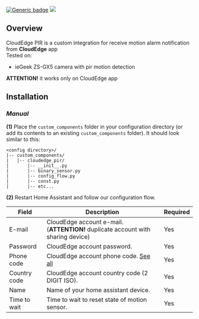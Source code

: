 [![Generic badge](https://img.shields.io/badge/Release-v1.0-blue.svg)](https://shields.io/)
[![](https://img.shields.io/badge/HACS-Custom-orange.svg?style=flat-square)](https://github.com/custom-components/hacs)

## Overview
CloudEdge PIR is a custom integration for receive motion alarm notification from **CloudEdge** app<br/>
Tested on:
* ieGeek ZS-GX5 camera with pir motion detection

**ATTENTION!** it works only on CloudEdge app

## Installation
### *Manual*
**(1)** Place the `custom_components` folder in your configuration directory (or add its contents to an existing `custom_components` folder).
It should look similar to this:
```
<config directory>/
|-- custom_components/
|   |-- cloudedge_pir/
|       |-- __init__.py
|       |-- binary_sensor.py
|       |-- config_flow.py
|       |-- const.py
|       |-- etc...
```
**(2)** Restart Home Assistant and follow our configuration flow.

| Field           | Description                                                                     | Required  |
| ----------------| ------------------------------------------------------------------------------- | --------- |
| E-mail          | CloudEdge account e-mail. (**ATTENTION!** duplicate account with sharing device)| Yes       |
| Password        | CloudEdge account password.                                                     | Yes       |
| Phone code      | CloudEdge account phone code. [See all](https://countrycode.org/)               | Yes       |
| Country code    | CloudEdge account country code (2 DIGIT ISO).                                   | Yes       |
| Name            | Name of your home assistant device.                                             | Yes       |
| Time to wait    | Time to wait to reset state of motion sensor.                                   | Yes       |
